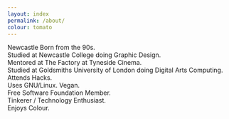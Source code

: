 ```yaml
---
layout: index
permalink: /about/
colour: tomato
---
```


Newcastle Born from the 90s.  
Studied at Newcastle College doing Graphic Design.   
Mentored at The Factory at Tyneside Cinema.  
Studied at Goldsmiths University of London doing Digital Arts Computing.  
Attends Hacks.  
Uses GNU/Linux. 
Vegan.  
Free Software Foundation Member.  
Tinkerer / Technology Enthusiast.  
Enjoys Colour.  
